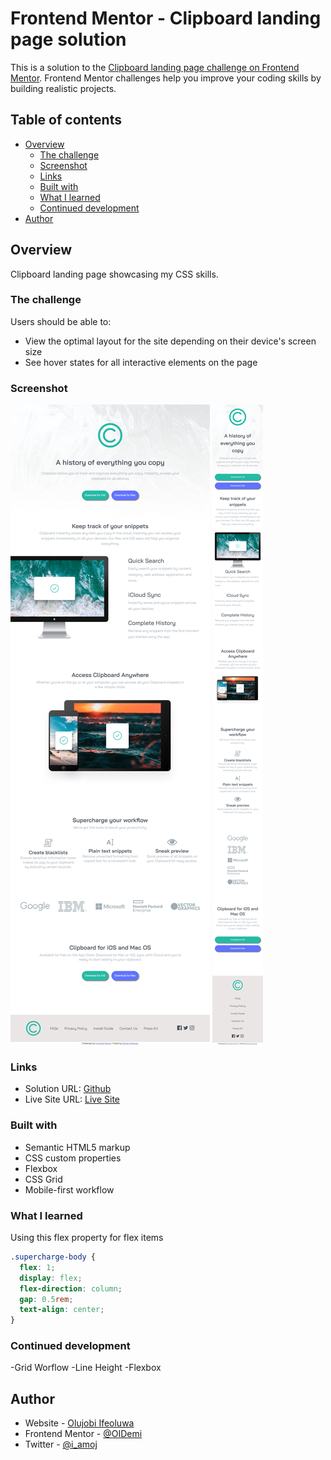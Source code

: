 # Frontend Mentor - Clipboard landing page solution

This is a solution to the [Clipboard landing page challenge on Frontend Mentor](https://www.frontendmentor.io/challenges/clipboard-landing-page-5cc9bccd6c4c91111378ecb9). Frontend Mentor challenges help you improve your coding skills by building realistic projects.

## Table of contents

- [Overview](#overview)
  - [The challenge](#the-challenge)
  - [Screenshot](#screenshot)
  - [Links](#links)
  - [Built with](#built-with)
  - [What I learned](#what-i-learned)
  - [Continued development](#continued-development)
- [Author](#author)

## Overview

Clipboard landing page showcasing my CSS skills.

### The challenge

Users should be able to:

- View the optimal layout for the site depending on their device's screen size
- See hover states for all interactive elements on the page

### Screenshot

![Desktop View](./images/Desktop%20View.png)
![Mobile View](./images/Mobile%20View.png)

### Links

- Solution URL: [Github](https://github.com/OIDemi/clipboard-landing-page-master)
- Live Site URL: [Live Site](https://oidemi.github.io/clipboard-landing-page-master/)

### Built with

- Semantic HTML5 markup
- CSS custom properties
- Flexbox
- CSS Grid
- Mobile-first workflow

### What I learned

Using this flex property for flex items

```css
.supercharge-body {
  flex: 1;
  display: flex;
  flex-direction: column;
  gap: 0.5rem;
  text-align: center;
}
```

### Continued development

-Grid Worflow
-Line Height
-Flexbox

## Author

- Website - [Olujobi Ifeoluwa](od-portfolio.netlify.app)
- Frontend Mentor - [@OIDemi](https://www.frontendmentor.io/profile/OIDemi)
- Twitter - [@i_amoj](https://www.x.com/i_amoj)
